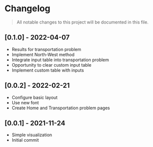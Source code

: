 # Changelog

> All notable changes to this project will be documented in this file.

## [0.1.0] - 2022-04-07

- Results for transportation problem
- Implement North-West method
- Integrate input table into transportation problem
- Opportunity to clear custom input table
- Implement custom table with inputs

## [0.0.2] - 2022-02-21

- Configure basic layout
- Use new font
- Create Home and Transportation problem pages

## [0.0.1] - 2021-11-24

- Simple visualization
- Initial commit
